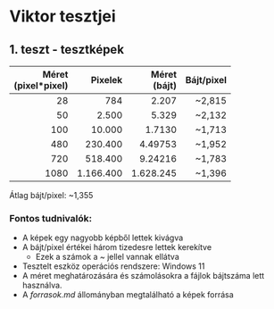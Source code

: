 # Viktor tesztjei

## 1. teszt - tesztképek

| Méret<br/>(pixel*pixel) |   Pixelek | Méret<br/>(bájt) | Bájt/pixel |
|------------------------:|----------:|-----------------:|-----------:|
|                      28 |       784 |            2.207 |     ~2,815 |
|                      50 |     2.500 |            5.329 |     ~2,132 |
|                     100 |    10.000 |           1.7130 |     ~1,713 |
|                     480 |   230.400 |          4.49753 |     ~1,952 |
|                     720 |   518.400 |          9.24216 |     ~1,783 |
|                    1080 | 1.166.400 |        1.628.245 |     ~1,396 |

Átlag bájt/pixel: ~1,355

### Fontos tudnivalók:

- A képek egy nagyobb képből lettek kivágva
- A bájt/pixel értékei három tizedesre lettek kerekítve
  - Ezek a számok a _~_ jellel vannak ellátva
- Tesztelt eszköz operációs rendszere: Windows 11
- A méret meghatározására és számolásokra a fájlok bájtszáma lett használva.
- A _forrasok.md_ állományban megtalálható a képek forrása

